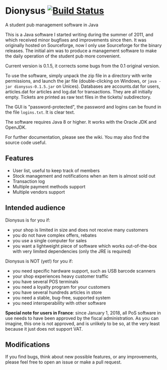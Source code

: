 # Dionysus  [![Build Status](https://travis-ci.org/gbaudic/dionysus.svg?branch=master)](https://travis-ci.org/gbaudic/dionysus)
A student pub management software in Java

This is a Java software I started writing during the summer of 2011, and which received minor bugfixes and improvements since then. 
It was originally hosted on Sourceforge, now I only use Sourceforge for the binary releases. 
The initial aim was to produce a management software to make the daily operation of the student pub more convenient. 

Current version is 0.1.5, it corrects some bugs from the 0.1 original version.

To use the software, simply unpack the zip file in a directory with write permissions,
and launch the jar file (double-clicking on Windows, or `java -jar dionysus-0.1.5.jar` on Unices).
Databases are accounts.dat for users, articles.dat for articles and log.dat for transactions.
They are all initially empty.
Tickets are printed as raw text files in the tickets/ subdirectory.

The GUI is "password-protected", the password and logins can be found in the file `logins.txt`. It is clear text.

The software requires Java 8 or higher. It works with the Oracle JDK and OpenJDK.  

For further documentation, please see the wiki. You may also find the source code useful. 

## Features

- User list, useful to keep track of members 
- Stock management and notifications when an item is almost sold out
- Transaction log
- Multiple payment methods support
- Multiple vendors support

## Intended audience

Dionysus is for you if:
- your shop is limited in size and does not receive many customers
- you do not have complex offers, rebates
- you use a single computer for sales
- you want a lightweight piece of software which works out-of-the-box with very limited dependencies (only the JRE is required)

Dionysus is NOT (yet!) for you if:
- you need specific hardware support, such as USB barcode scanners
- your shop experiences heavy customer traffic
- you have several POS terminals
- you need a loyalty program for your customers
- you have several hundreds articles in store
- you need a stable, bug-free, supported system
- you need interoperability with other software

**Special note for users in France**: since January 1, 2018, all PoS software in use needs to have been approved by the fiscal administration. As you can imagine, this one is not approved, and is unlikely to be so, at the very least because it just does not support VAT. 

## Modifications

If you find bugs, think about new possible features, or any improvements, please feel free to open an issue or make a pull request. 
